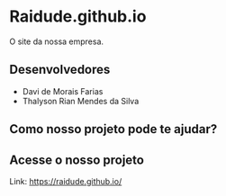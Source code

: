 # Raidude.github.io
O site da nossa empresa.

## Desenvolvedores
- Davi de Morais Farias
- Thalyson Rian Mendes da Silva

## Como nosso projeto pode te ajudar?

## Acesse o nosso projeto
Link: <https://raidude.github.io/>